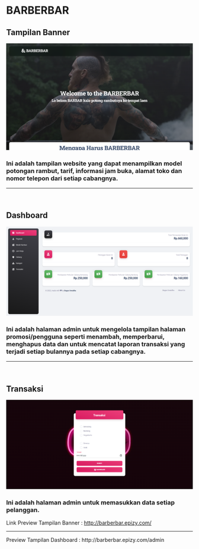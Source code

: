 # BARBERBAR
## Tampilan Banner
![Banner](https://github.com/indogegewepe/BARBERBAR/blob/main/assets/img/banner.png)
### Ini adalah tampilan website yang dapat menampilkan model potongan rambut, tarif, informasi jam buka, alamat toko dan nomor telepon dari setiap cabangnya.
<hr><br>

## Dashboard
![Dashboard](https://github.com/indogegewepe/BARBERBAR/blob/main/assets/img/dashboard.png)
### Ini adalah halaman admin untuk mengelola tampilan halaman promosi/pengguna seperti menambah, memperbarui, menghapus data dan untuk mencatat laporan transaksi yang terjadi setiap bulannya pada setiap cabangnya.
<hr><br>

## Transaksi
![Dashboard](https://github.com/indogegewepe/BARBERBAR/blob/main/assets/img/transaksi.png)
### Ini adalah halaman admin untuk memasukkan data setiap pelanggan.

Link
Preview Tampilan Banner : http://barberbar.epizy.com/
<hr>
Preview Tampilan Dashboard : http://barberbar.epizy.com/admin
